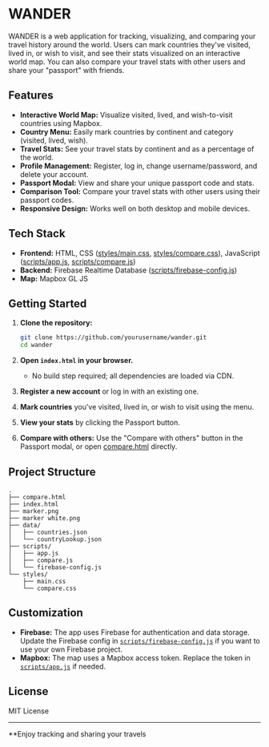 # WANDER

WANDER is a web application for tracking, visualizing, and comparing your travel history around the world. Users can mark countries they've visited, lived in, or wish to visit, and see their stats visualized on an interactive world map. You can also compare your travel stats with other users and share your "passport" with friends.

## Features

- **Interactive World Map:** Visualize visited, lived, and wish-to-visit countries using Mapbox.
- **Country Menu:** Easily mark countries by continent and category (visited, lived, wish).
- **Travel Stats:** See your travel stats by continent and as a percentage of the world.
- **Profile Management:** Register, log in, change username/password, and delete your account.
- **Passport Modal:** View and share your unique passport code and stats.
- **Comparison Tool:** Compare your travel stats with other users using their passport codes.
- **Responsive Design:** Works well on both desktop and mobile devices.

## Tech Stack

- **Frontend:** HTML, CSS ([styles/main.css](styles/main.css), [styles/compare.css](styles/compare.css)), JavaScript ([scripts/app.js](scripts/app.js), [scripts/compare.js](scripts/compare.js))
- **Backend:** Firebase Realtime Database ([scripts/firebase-config.js](scripts/firebase-config.js))
- **Map:** Mapbox GL JS

## Getting Started

1. **Clone the repository:**
   ```sh
   git clone https://github.com/yourusername/wander.git
   cd wander
   ```

2. **Open `index.html` in your browser.**
   - No build step required; all dependencies are loaded via CDN.

3. **Register a new account** or log in with an existing one.

4. **Mark countries** you've visited, lived in, or wish to visit using the menu.

5. **View your stats** by clicking the Passport button.

6. **Compare with others:** Use the "Compare with others" button in the Passport modal, or open [compare.html](compare.html) directly.

## Project Structure

```
.
├── compare.html
├── index.html
├── marker.png
├── marker white.png
├── data/
│   ├── countries.json
│   └── countryLookup.json
├── scripts/
│   ├── app.js
│   ├── compare.js
│   └── firebase-config.js
└── styles/
    ├── main.css
    └── compare.css
```

## Customization

- **Firebase:** The app uses Firebase for authentication and data storage. Update the Firebase config in [`scripts/firebase-config.js`](scripts/firebase-config.js) if you want to use your own Firebase project.
- **Mapbox:** The map uses a Mapbox access token. Replace the token in [`scripts/app.js`](scripts/app.js) if needed.

## License

MIT License

---

**Enjoy tracking and sharing your travels